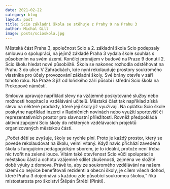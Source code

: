 ```yaml
---
date: 2021-02-22
category: blog
layout: post
title: Scio základní škola se stěhuje z Prahy 9 na Prahu 3
author: Michal Gill
image: posts/scioskola.jpg
---
```


Městská část Praha 3, společnost Scio a 2. základní škola Scio podepsaly smlouvu o spolupráci, na jejímž základě Praha 3 vydala škole souhlas s působením na svém území. Končící pronájem v budově na Praze 9 donutil 2. Scio školu hledat nové působiště. Škola se nakonec rozhodla odstěhovat na Prahu 3 do ulice V Zahrádkách, kde nyní rekolauduje prostory soukromého vlastníka pro účely provozování základní školy. Své brány otevře v září tohoto roku. Na Praze 3 již od loňského září působí i střední Scio škola na Prokopově náměstí. 

Smlouva upravuje například slevy na vzájemně poskytované služby nebo možnosti hospitací a vzdělávání učitelů. Městská část tak například získá slevu na některé produkty, které její školy již využívají. Na oplátku Scio škole poskytne například inzerci v Radničních novinách nebo využití sportovišť či reprezentativních prostor pro slavnostní příležitosti. Rovněž předpokládá aktivní zapojení Scio školy do některých vzdělávacích projektů organizovaných městskou částí. 

„Počet dětí se zvyšuje, školy se rychle plní. Proto je každý prostor, který se povede rekolaudovat na školu, velmi vítaný. Když navíc přichází zavedená škola s fungujícím pedagogickým sborem, je to ideální, protože není třeba nic tvořit na zelené louce. Vítám také otevřenost Scio vůči spolupráci s městskou částí a ochotu vzájemně sdílet zkušenosti, zejména ve složité době výuky z domova. Právě to, aby ze soukromého vzdělávání na našem území co nejvíce benefitovali rezidenti a obecní školy, je cílem všech dohod, které Praha 3 dojednává s každou zde působící soukromou školou,” říká místostarosta pro školství Štěpán Štrébl (Piráti). 


